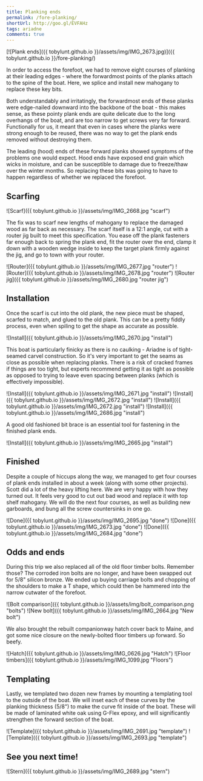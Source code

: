 ```yaml
---
title: Planking ends
permalink: /fore-planking/
shortUrl: http://goo.gl/EVFAHz
tags: ariadne
comments: true
---
```


[![Plank ends]({{ tobylunt.github.io }}/assets/img/IMG_2673.jpg)]({{ tobylunt.github.io }}/fore-planking/)

In order to access the forefoot, we had to remove eight courses of
planking at their leading edges - where the forwardmost points of the
planks attach to the spine of the boat. Here, we splice and install
new mahogany to replace these key bits.

<!--more-->

Both understandably and irritatingly, the forwardmost ends of these
planks were edge-nailed downward into the backbone of the boat - this
makes sense, as these pointy plank ends are quite delicate due to the
long overhangs of the boat, and are too narrow to get screws very far
forward. Functionally for us, it meant that even in cases where the
planks were strong enough to be reused, there was no way to get the
plank ends removed without destroying them.

The leading (hood) ends of these forward planks showed symptoms of the
problems one would expect. Hood ends have exposed end grain which
wicks in moisture, and can be susceptible to damage due to freeze/thaw
over the winter months. So replacing these bits was going to have to
happen regardless of whether we replaced the forefoot.

## Scarfing
![Scarf]({{ tobylunt.github.io }}/assets/img/IMG_2668.jpg "scarf")

The fix was to scarf new lengths of mahogany to replace the damaged
wood as far back as necessary. The scarf itself is a 12:1 angle, cut
with a router jig built to meet this specification. You ease off the
plank fasteners far enough back to spring the plank end, fit the
router over the end, clamp it down with a wooden wedge inside to keep
the target plank firmly against the jig, and go to town with your
router.   

![Router]({{ tobylunt.github.io }}/assets/img/IMG_2677.jpg "router")
![Router]({{ tobylunt.github.io }}/assets/img/IMG_2678.jpg "router")
![Router jig]({{ tobylunt.github.io }}/assets/img/IMG_2680.jpg "router jig")

## Installation
Once the scarf is cut into the old plank, the new piece must be
shaped, scarfed to match, and glued to the old plank. This can be a
pretty fiddly process, even when spiling to get the shape as accurate
as possible.   

![Install]({{ tobylunt.github.io }}/assets/img/IMG_2670.jpg "install")

This boat is particularly finicky as there is no caulking - Ariadne is
of tight-seamed carvel construction. So it's very important to get the
seams as close as possible when replacing planks. There is a risk of
cracked frames if things are too tight, but experts recommend getting
it as tight as possible as opposed to trying to leave even spacing
between planks (which is effectively impossible).

![Install]({{ tobylunt.github.io }}/assets/img/IMG_2671.jpg "install")
![Install]({{ tobylunt.github.io }}/assets/img/IMG_2672.jpg "install")
![Install]({{ tobylunt.github.io }}/assets/img/IMG_2672.jpg "install")
![Install]({{ tobylunt.github.io }}/assets/img/IMG_2686.jpg "install")

A good old fashioned bit brace is an essential tool for fastening in
the finished plank ends.   

![Install]({{ tobylunt.github.io }}/assets/img/IMG_2665.jpg "install")

## Finished

Despite a couple of hiccups along the way, we managed to get four
courses of plank ends installed in about a week (along with some other
projects). Scott did a lot of the heavy lifting here. We are very
happy with how they turned out. It feels very good to cut out bad wood
and replace it with top shelf mahogany. We will do the next four
courses, as well as building new garboards, and bung all the screw
countersinks in one go.

![Done]({{ tobylunt.github.io }}/assets/img/IMG_2695.jpg "done")
![Done]({{ tobylunt.github.io }}/assets/img/IMG_2673.jpg "done")
![Done]({{ tobylunt.github.io }}/assets/img/IMG_2684.jpg "done")

## Odds and ends

During this trip we also replaced all of the old floor timber
bolts. Remember those? The corroded iron bolts are no longer, and have
been swapped out for 5/8" silicon bronze. We ended up buying carriage
bolts and chopping of the shoulders to make a T shape, which could
then be hammered into the narrow cutwater of the forefoot.

![Bolt comparison]({{ tobylunt.github.io }}/assets/img/bolt_comparison.png "bolts")
![New bolt]({{ tobylunt.github.io }}/assets/img/IMG_2664.jpg "New bolt")

We also brought the rebuilt companionway hatch cover back to Maine, and got
some nice closure on the newly-bolted floor timbers up forward. So
beefy.

![Hatch]({{ tobylunt.github.io }}/assets/img/IMG_0626.jpg "Hatch")
![Floor timbers]({{ tobylunt.github.io }}/assets/img/IMG_1099.jpg "Floors")

## Templating

Lastly, we templated two dozen new frames by mounting a templating
tool to the outside of the boat. We will inset each of these curves by
the planking thickness (5/8") to make the curve fit inside of the
boat. These will be made of laminated white oak using G-Flex epoxy,
and will significantly strengthen the forward section of the boat.

![Template]({{ tobylunt.github.io }}/assets/img/IMG_2691.jpg "template")
![Template]({{ tobylunt.github.io }}/assets/img/IMG_2693.jpg "template")

## See you next time!
![Stern]({{ tobylunt.github.io }}/assets/img/IMG_2689.jpg "stern")
